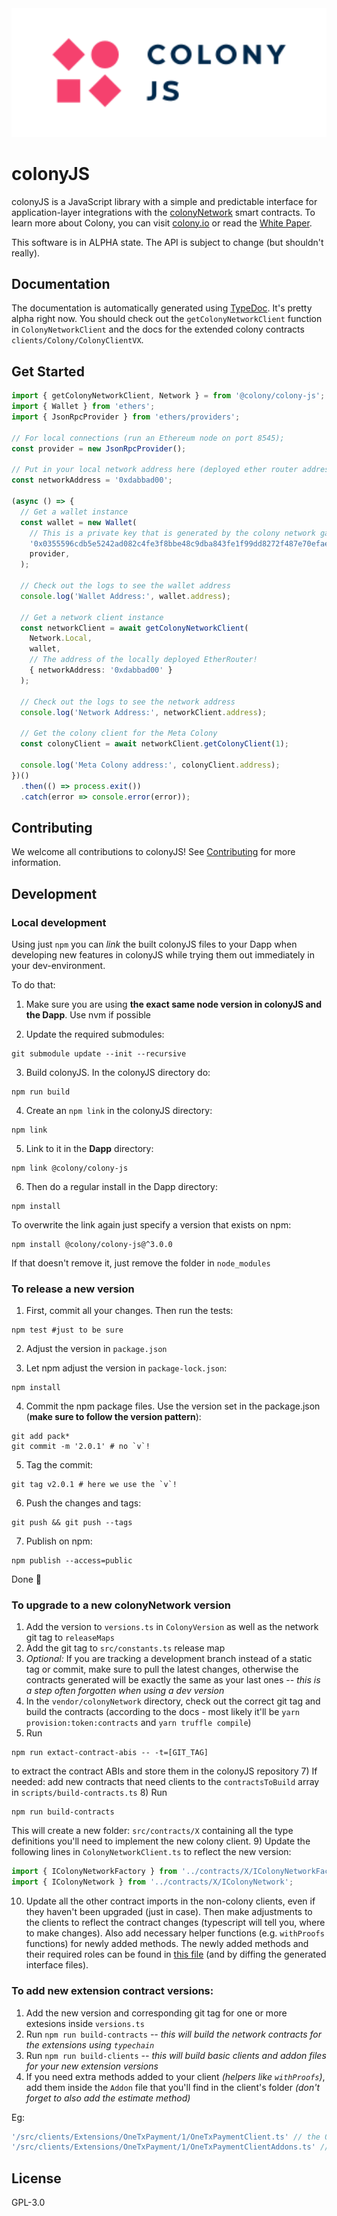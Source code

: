 <div align="center">
  <img src="media/colonyJS_color.svg" width="600" />
</div>

# colonyJS

colonyJS is a JavaScript library with a simple and predictable interface for application-layer integrations with the [colonyNetwork](https://github.com/JoinColony/colonyNetwork) smart contracts. To learn more about Colony, you can visit [colony.io](https://colony.io/) or read the [White Paper](https://colony.io/whitepaper.pdf).

This software is in ALPHA state. The API is subject to change (but shouldn't really).

## Documentation

The documentation is automatically generated using [TypeDoc](https://github.com/TypeStrong/typedoc). It's pretty alpha right now. You should check out the `getColonyNetworkClient` function in `ColonyNetworkClient` and the docs for the extended colony contracts `clients/Colony/ColonyClientVX`.

## Get Started

```ts
import { getColonyNetworkClient, Network } = from '@colony/colony-js';
import { Wallet } from 'ethers';
import { JsonRpcProvider } from 'ethers/providers';

// For local connections (run an Ethereum node on port 8545);
const provider = new JsonRpcProvider();

// Put in your local network address here (deployed ether router address)
const networkAddress = '0xdabbad00';

(async () => {
  // Get a wallet instance
  const wallet = new Wallet(
    // This is a private key that is generated by the colony network ganache instance
    '0x0355596cdb5e5242ad082c4fe3f8bbe48c9dba843fe1f99dd8272f487e70efae',
    provider,
  );

  // Check out the logs to see the wallet address
  console.log('Wallet Address:', wallet.address);

  // Get a network client instance
  const networkClient = await getColonyNetworkClient(
    Network.Local,
    wallet,
    // The address of the locally deployed EtherRouter!
    { networkAddress: '0xdabbad00' }
  );

  // Check out the logs to see the network address
  console.log('Network Address:', networkClient.address);

  // Get the colony client for the Meta Colony
  const colonyClient = await networkClient.getColonyClient(1);

  console.log('Meta Colony address:', colonyClient.address);
})()
  .then(() => process.exit())
  .catch(error => console.error(error));

```

## Contributing

We welcome all contributions to colonyJS! See [Contributing](https://github.com/JoinColony/colonyJS/blob/master/CONTRIBUTING.md) for more information.

## Development

### Local development

Using just `npm` you can _link_ the built colonyJS files to your Dapp when developing new features in colonyJS while trying them out immediately in your dev-environment.

To do that:

1) Make sure you are using **the exact same node version in colonyJS and the Dapp**. Use nvm if possible

2) Update the required submodules:

```shell
git submodule update --init --recursive
```

3) Build colonyJS. In the colonyJS directory do:

```shell
npm run build
```

4) Create an `npm link` in the colonyJS directory:

```shell
npm link
```

5) Link to it in the **Dapp** directory:

```shell
npm link @colony/colony-js
```

6) Then do a regular install in the Dapp directory:

```shell
npm install
```

To overwrite the link again just specify a version that exists on npm:

```shell
npm install @colony/colony-js@^3.0.0
```

If that doesn't remove it, just remove the folder in `node_modules`

### To release a new version

1) First, commit all your changes. Then run the tests:

```shell
npm test #just to be sure
```

2) Adjust the version in `package.json`

3) Let npm adjust the version in `package-lock.json`:

```shell
npm install
```

4) Commit the npm package files. Use the version set in the package.json (**make sure to follow the version pattern**):

```shell
git add pack*
git commit -m '2.0.1' # no `v`!
```

5) Tag the commit:

```shell
git tag v2.0.1 # here we use the `v`!
```

6) Push the changes and tags:

```shell
git push && git push --tags
```

7) Publish on npm:

```
npm publish --access=public
```

Done 🎊

### To upgrade to a new colonyNetwork version

1) Add the version to `versions.ts` in `ColonyVersion` as well as the network git tag to `releaseMaps`
3) Add the git tag to `src/constants.ts` release map
4) _Optional:_ If you are tracking a development branch instead of a static tag or commit, make sure to pull the latest changes, otherwise the contracts generated will be exactly the same as your last ones -- _this is a step often forgotten when using a dev version_
5) In the `vendor/colonyNetwork` directory, check out the correct git tag and build the contracts (according to the docs - most likely it'll be `yarn provision:token:contracts` and `yarn truffle compile`)
6) Run
```shell
npm run extact-contract-abis -- -t=[GIT_TAG]
```
to extract the contract ABIs and store them in the colonyJS repository
7) If needed: add new contracts that need clients to the `contractsToBuild` array in `scripts/build-contracts.ts`
8) Run
```shell
npm run build-contracts
```
This will create a new folder: `src/contracts/X` containing all the type definitions you'll need to implement the new colony client.
9) Update the following lines in `ColonyNetworkClient.ts` to reflect the new version:
```ts
import { IColonyNetworkFactory } from '../contracts/X/IColonyNetworkFactory';
import { IColonyNetwork } from '../contracts/X/IColonyNetwork';
```
10) Update all the other contract imports in the non-colony clients, even if they haven't been upgraded (just in case). Then make adjustments to the clients to reflect the contract changes (typescript will tell you, where to make changes). Also add necessary helper functions (e.g. `withProofs` functions) for newly added methods. The newly added methods and their required roles can be found in [this file](https://github.com/JoinColony/colonyNetwork/blob/develop/contracts/colony/ColonyAuthority.sol) (and by diffing the generated interface files).


### To add new extension contract versions:
1. Add the new version and corresponding git tag for one or more extesions inside `versions.ts`
2. Run `npm run build-contracts` _-- this will build the network contracts for the extensions using `typechain`_
3. Run `npm run build-clients` _-- this will build basic clients and addon files for your new extension versions_
4. If you need extra methods added to your client _(helpers like `withProofs`)_, add them inside the `Addon` file that you'll find in the client's folder _(don't forget to also add the estimate method)_

Eg:
```js
'/src/clients/Extensions/OneTxPayment/1/OneTxPaymentClient.ts' // the OneTxPayment extension client
'/src/clients/Extensions/OneTxPayment/1/OneTxPaymentClientAddons.ts' // the OneTxPayment extension client addons
```

## License

GPL-3.0
